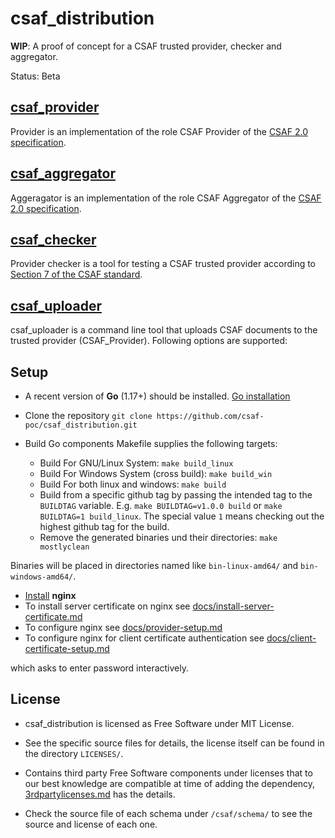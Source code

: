 # csaf_distribution

**WIP**: A proof of concept for a CSAF trusted provider, checker and aggregator.

Status: Beta

## [csaf_provider](docs/csaf_components/csaf_provider.md)
Provider is an implementation of the role CSAF Provider of the
[CSAF 2.0 specification](https://docs.oasis-open.org/csaf/csaf/v2.0/csd02/csaf-v2.0-csd02.html).

## [csaf_aggregator](docs/csaf_components/csaf_aggregator.md)
Aggeragator is an implementation of the role CSAF Aggregator of the
[CSAF 2.0 specification](https://docs.oasis-open.org/csaf/csaf/v2.0/csd02/csaf-v2.0-csd02.html).

## [csaf_checker]((docs/csaf_components/csaf_checker.md))
Provider checker is a tool for testing a CSAF trusted provider according to [Section 7 of the CSAF standard](https://docs.oasis-open.org/csaf/csaf/v2.0/csaf-v2.0.html#7-distributing-csaf-documents).

## [csaf_uploader]((docs/csaf_components/csaf_uploader.md))
csaf_uploader is a command line tool that uploads CSAF documents to the trusted provider (CSAF_Provider).
Following options are supported:


## Setup

- A recent version of **Go** (1.17+) should be installed. [Go installation](https://go.dev/doc/install)

- Clone the repository `git clone https://github.com/csaf-poc/csaf_distribution.git `

- Build Go components Makefile supplies the following targets:
	- Build For GNU/Linux System: `make build_linux`
	- Build For Windows System (cross build): `make build_win`
    - Build For both linux and windows: `make build`
	- Build from a specific github tag by passing the intended tag to the `BUILDTAG` variable.
	   E.g. `make BUILDTAG=v1.0.0 build` or `make BUILDTAG=1 build_linux`.
     The special value `1` means checking out the highest github tag for the build.
    - Remove the generated binaries und their directories: `make mostlyclean`

Binaries will be placed in directories named like `bin-linux-amd64/` and `bin-windows-amd64/`.

- [Install](https://nginx.org/en/docs/install.html)  **nginx**
- To install server certificate on nginx see [docs/install-server-certificate.md](docs/install-server-certificate.md)
- To configure nginx see [docs/provider-setup.md](docs/provider-setup.md)
- To configure nginx for client certificate authentication see [docs/client-certificate-setup.md](docs/client-certificate-setup.md)


which asks to enter password interactively.


## License

- csaf_distribution is licensed as Free Software under MIT License.

- See the specific source files
  for details, the license itself can be found in the directory `LICENSES/`.

- Contains third party Free Software components under licenses that to our best knowledge are compatible at time of adding the dependency, [3rdpartylicenses.md](3rdpartylicenses.md) has the details.

- Check the source file of each schema under `/csaf/schema/` to see the source and license of each one.

